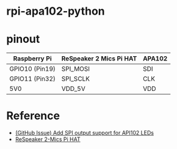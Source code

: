 # rpi-apa102-python

# pinout

| Raspberry Pi   | ReSpeaker 2 Mics Pi HAT | APA102 |
|----------------|-------------------------|--------|
| GPIO10 (Pin19) | SPI_MOSI                | SDI    |
| GPIO11 (Pin32) | SPI_SCLK                | CLK    |
| 5V0            | VDD_5V                  | VDD    |


# Reference

* [(GitHub Issue) Add SPI output support for API102 LEDs](https://github.com/gpiozero/gpiozero/issues/551)
* [ReSpeaker 2-Mics Pi HAT](https://wiki.seeedstudio.com/ReSpeaker_2_Mics_Pi_HAT/)
